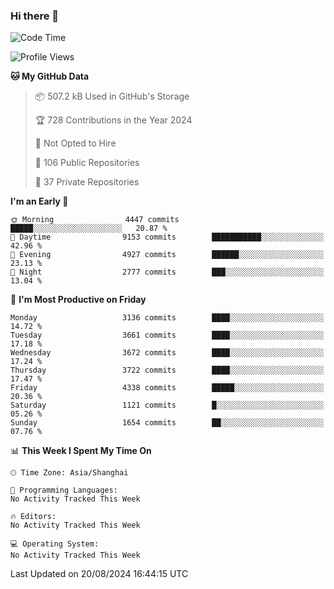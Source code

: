 ### Hi there 👋

<!--
**qbosen/qbosen** is a ✨ _special_ ✨ repository because its `README.md` (this file) appears on your GitHub profile.

Here are some ideas to get you started:

- 🔭 I’m currently working on ...
- 🌱 I’m currently learning ...
- 👯 I’m looking to collaborate on ...
- 🤔 I’m looking for help with ...
- 💬 Ask me about ...
- 📫 How to reach me: ...
- 😄 Pronouns: ...
- ⚡ Fun fact: ...
-->

<!--START_SECTION:waka-->
![Code Time](http://img.shields.io/badge/Code%20Time-2%2C111%20hrs%2036%20mins-blue)

![Profile Views](http://img.shields.io/badge/Profile%20Views-0-blue)

**🐱 My GitHub Data** 

> 📦 507.2 kB Used in GitHub's Storage 
 > 
> 🏆 728 Contributions in the Year 2024
 > 
> 🚫 Not Opted to Hire
 > 
> 📜 106 Public Repositories 
 > 
> 🔑 37 Private Repositories 
 > 
**I'm an Early 🐤** 

```text
🌞 Morning                4447 commits        █████░░░░░░░░░░░░░░░░░░░░   20.87 % 
🌆 Daytime                9153 commits        ███████████░░░░░░░░░░░░░░   42.96 % 
🌃 Evening                4927 commits        ██████░░░░░░░░░░░░░░░░░░░   23.13 % 
🌙 Night                  2777 commits        ███░░░░░░░░░░░░░░░░░░░░░░   13.04 % 
```
📅 **I'm Most Productive on Friday** 

```text
Monday                   3136 commits        ████░░░░░░░░░░░░░░░░░░░░░   14.72 % 
Tuesday                  3661 commits        ████░░░░░░░░░░░░░░░░░░░░░   17.18 % 
Wednesday                3672 commits        ████░░░░░░░░░░░░░░░░░░░░░   17.24 % 
Thursday                 3722 commits        ████░░░░░░░░░░░░░░░░░░░░░   17.47 % 
Friday                   4338 commits        █████░░░░░░░░░░░░░░░░░░░░   20.36 % 
Saturday                 1121 commits        █░░░░░░░░░░░░░░░░░░░░░░░░   05.26 % 
Sunday                   1654 commits        ██░░░░░░░░░░░░░░░░░░░░░░░   07.76 % 
```


📊 **This Week I Spent My Time On** 

```text
🕑︎ Time Zone: Asia/Shanghai

💬 Programming Languages: 
No Activity Tracked This Week

🔥 Editors: 
No Activity Tracked This Week

💻 Operating System: 
No Activity Tracked This Week
```


 Last Updated on 20/08/2024 16:44:15 UTC
<!--END_SECTION:waka-->
